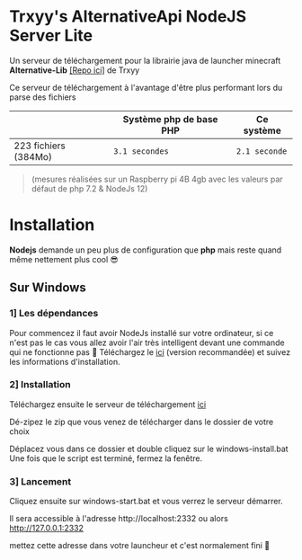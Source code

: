 # Trxyy's AlternativeApi NodeJS Server Lite

Un serveur de téléchargement pour la librairie java de launcher minecraft __Alternative-Lib__ [[Repo ici]]([https://github.com/TrxyyDev/AlternativeAPI](https://github.com/TrxyyDev/AlternativeAPI)) de Trxyy

Ce serveur de téléchargement à l'avantage d'être plus performant lors du parse des fichiers


|                |Système php de base PHP                          |Ce système                        |
|----------------|-------------------------------|-----------------------------|
|223 fichiers (384Mo)|`3.1 secondes`|`2.1 seconde`
> (mesures réalisées sur un Raspberry pi 4B 4gb avec les valeurs par défaut de php 7.2 & NodeJs 12)

# Installation

**Nodejs** demande un peu plus de configuration que **php** mais reste quand même nettement plus cool 😎

## Sur Windows

### 1] Les dépendances
Pour commencez il faut avoir NodeJs installé sur votre ordinateur, si ce n'est pas le cas vous allez avoir l'air très intelligent devant une commande qui ne fonctionne pas 🤪
Téléchargez le [ici](https://nodejs.org/fr/) (version recommandée) et suivez les informations d'installation.

### 2] Installation
Téléchargez ensuite le serveur de téléchargement [ici](https://github.com/chaun14/AlternativeApi-NodeJS-Server-lite/archive/master.zip)

Dé-zipez le zip que vous venez de télécharger dans le dossier de votre choix

Déplacez vous dans ce dossier et double cliquez sur le windows-install.bat
Une fois que le script est terminé, fermez la fenêtre.

### 3] Lancement
Cliquez ensuite sur windows-start.bat et vous verrez le serveur démarrer.

Il sera accessible à l'adresse http://localhost:2332 ou alors http://127.0.0.1:2332

mettez cette adresse dans votre launcheur et c'est normalement fini 🎉
